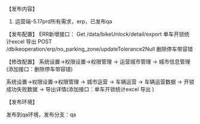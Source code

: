 【发布内容】

  1. 运营端-5.17prd所有需求，erp，已发布qa
  


【发布配置】
  ERR新增接口：
	Get /data/bikeUnlock/detail/export  单车开锁统计excel 导出 
	POST /dbikeoperation/erp/no_parking_zone/updateTolerance2Null 删除停车带容错
  

【修改配置】
  系统设置->权限设置->权限管理 -> 运营城市管理 -> 城市信息管理(添加接口：删除停车带容错)
	
  系统设置->权限设置->权限管理 -> 城市运营 -> 车辆运营 -> 车辆运营数据 -> 开锁成功失败数据 -> 导出详情(添加接口：单车开锁统计excel 导出 )



【发布环境】

  发布到qa环境，发布分支：qa
